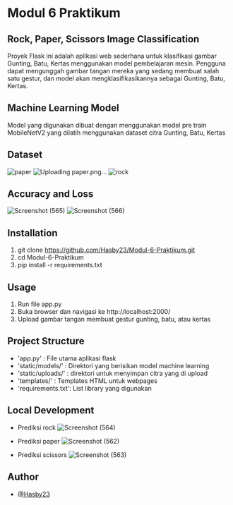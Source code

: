 # Modul 6 Praktikum

## Rock, Paper, Scissors Image Classification
Proyek Flask ini adalah aplikasi web sederhana untuk klasifikasi gambar Gunting, Batu, Kertas menggunakan model pembelajaran mesin. Pengguna dapat mengunggah gambar tangan mereka yang sedang membuat salah satu gestur, dan model akan mengklasifikasikannya sebagai Gunting, Batu, Kertas.

## Machine Learning Model
Model yang digunakan dibuat dengan menggunakan model pre train MobileNetV2 yang dilatih menggunakan dataset citra Gunting, Batu, Kertas

## Dataset
![paper](https://github.com/Hasby23/Modul-6-Praktikum/assets/71579603/19484e39-6e6b-4aff-b694-857c1c74a54d)
![Uploading paper.png…]()
![rock](https://github.com/Hasby23/Modul-6-Praktikum/assets/71579603/b49d0e6e-84d7-44cd-8c90-5f331af9beef)

## Accuracy and Loss
![Screenshot (565)](https://github.com/Hasby23/Modul-6-Praktikum/assets/71579603/24d8f712-e4ae-4e3a-bec9-375602eb2ac1)
![Screenshot (566)](https://github.com/Hasby23/Modul-6-Praktikum/assets/71579603/4a0ad774-2553-416b-b560-d8f934691d2f)

## Installation
1. git clone https://github.com/Hasby23/Modul-6-Praktikum.git
2. cd Modul-6-Praktikum
3. pip install -r requirements.txt

## Usage
1. Run file app.py
2. Buka browser dan navigasi ke http://localhost:2000/
3. Upload gambar tangan membuat gestur gunting, batu, atau kertas

## Project Structure
- 'app.py'          : File utama aplikasi flask
- 'static/models/'  : Direktori yang berisikan model machine learning
- 'static/uploads/' : direktori untuk menyimpan citra yang di upload
- 'templates/'      : Templates HTML untuk webpages
- 'requirements.txt': List library yang digunakan

## Local Development
- Prediksi rock
![Screenshot (564)](https://github.com/Hasby23/Modul-6-Praktikum/assets/71579603/bdcbf10a-93fa-4c29-ac94-ee1192150ac7)

- Prediksi paper
![Screenshot (562)](https://github.com/Hasby23/Modul-6-Praktikum/assets/71579603/eb8cd576-ca6e-4824-9610-26ed3c216073)

- Prediksi scissors
![Screenshot (563)](https://github.com/Hasby23/Modul-6-Praktikum/assets/71579603/cc898b23-29d2-4b3d-9209-61ab6581af04)

## Author
- [@Hasby23](https://www.github.com/Hasby23)


